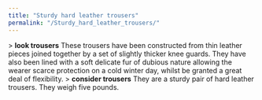 ```yaml
---
title: "Sturdy hard leather trousers"
permalink: "/Sturdy_hard_leather_trousers/"
---
```


\> **look trousers**
These trousers have been constructed from thin leather pieces joined
together
by a set of slightly thicker knee guards. They have also been lined with
a soft
delicate fur of dubious nature allowing the wearer scarce protection on
a cold
winter day, whilst be granted a great deal of flexibility.
\> **consider trousers**
They are a sturdy pair of hard leather trousers.
They weigh five pounds.